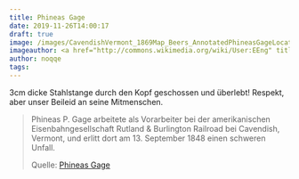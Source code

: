 ```yaml
---
title: Phineas Gage
date: 2019-11-26T14:00:17
draft: true
image: /images/CavendishVermont_1869Map_Beers_AnnotatedPhineasGageLocations.jpg
imageauthor: <a href="http://commons.wikimedia.org/wiki/User:EEng" title="User:EEng">EEng</a>
author: noqqe
tags:
---
```


3cm dicke Stahlstange durch den Kopf geschossen und überlebt!
Respekt, aber unser Beileid an seine Mitmenschen.

> Phineas P. Gage arbeitete als Vorarbeiter bei der
> amerikanischen Eisenbahngesellschaft Rutland & Burlington Railroad bei
> Cavendish, Vermont, und erlitt dort am 13. September 1848 einen schweren
> Unfall.
>
> Quelle: [Phineas Gage](https://de.wikipedia.org/wiki/Phineas_Gage)
